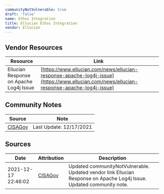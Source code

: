 ```yaml
---
communityNotVulnerable: true
draft: 'false'
name: Ethos Integration
title: Ellucian Ethos Integration
vendor: Ellucian
---
```


## Vendor Resources
| Resource | Link |
| --- | --- |
| Ellucian Response on Apache Log4j Issue | [https://www.ellucian.com/news/ellucian-response-apache-log4j-issue](https://www.ellucian.com/news/ellucian-response-apache-log4j-issue) |


## Community Notes
| Source | Note |
| --- | --- |
| [CISAGov](https://raw.githubusercontent.com/cisagov/log4j-affected-db/develop/README.md) | Last Update: 12/17/2021 |

## Sources
| Date | Attribution | Description |
| --- | --- | --- |
| 2021-12-17 22:46:02 | [CISAGov](https://raw.githubusercontent.com/cisagov/log4j-affected-db/develop/README.md) | Updated communityNotVulnerable. Updated vendor link Ellucian Response on Apache Log4j Issue. Updated community note.  |
